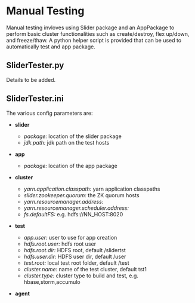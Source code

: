 <!---
   Licensed to the Apache Software Foundation (ASF) under one or more
   contributor license agreements.  See the NOTICE file distributed with
   this work for additional information regarding copyright ownership.
   The ASF licenses this file to You under the Apache License, Version 2.0
   (the "License"); you may not use this file except in compliance with
   the License.  You may obtain a copy of the License at

       http://www.apache.org/licenses/LICENSE-2.0

   Unless required by applicable law or agreed to in writing, software
   distributed under the License is distributed on an "AS IS" BASIS,
   WITHOUT WARRANTIES OR CONDITIONS OF ANY KIND, either express or implied.
   See the License for the specific language governing permissions and
   limitations under the License.
-->
  
# Manual Testing

Manual testing invloves using Slider package and an AppPackage to perform basic cluster functionalities such as create/destroy, flex up/down, and freeze/thaw. A python helper script is provided that can be used to automatically test and app package.

## SliderTester.py
Details to be added.

## SliderTester.ini
The various config parameters are:

* **slider**
  * *package:* location of the slider package
  * *jdk.path:* jdk path on the test hosts

* **app**
  * *package:* location of the app package

* **cluster**
  * *yarn.application.classpath:* yarn application classpaths
  * *slider.zookeeper.quorum:* the ZK quorum hosts
  * *yarn.resourcemanager.address:*
  * *yarn.resourcemanager.scheduler.address:*
  * *fs.defaultFS:* e.g. hdfs://NN_HOST:8020

* **test**
  * *app.user:* user to use for app creation
  * *hdfs.root.user:* hdfs root user
  * *hdfs.root.dir:* HDFS root, default /slidertst
  * *hdfs.user.dir:* HDFS user dir, default /user
  * *test.root:* local test root folder, default /test
  * *cluster.name:* name of the test cluster, default tst1
  * *cluster.type:* cluster type to build and test, e.g. hbase,storm,accumulo

* **agent**
